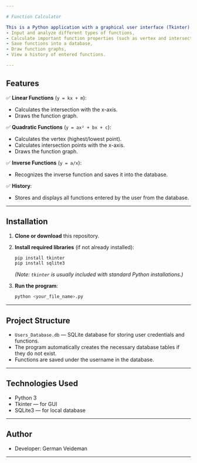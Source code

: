 ```yaml
---

# Function Calculator

This is a Python application with a graphical user interface (Tkinter) that allows users to:
- Input and analyze different types of functions,
- Calculate important function properties (such as vertex and intersection points),
- Save functions into a database,
- Draw function graphs,
- View a history of entered functions.

---
```


## Features

✅ **Linear Functions** (`y = kx + m`):
- Calculates the intersection with the x-axis.
- Draws the function graph.

✅ **Quadratic Functions** (`y = ax² + bx + c`):
- Calculates the vertex (highest/lowest point).
- Calculates intersection points with the x-axis.
- Draws the function graph.

✅ **Inverse Functions** (`y = a/x`):
- Recognizes the inverse function and saves it into the database.

✅ **History**:
- Stores and displays all functions entered by the user from the database.

---

## Installation

1. **Clone or download** this repository.
2. **Install required libraries** (if not already installed):
   ```bash
   pip install tkinter
   pip install sqlite3
   ```
   *(Note: `tkinter` is usually included with standard Python installations.)*

3. **Run the program**:
   ```bash
   python <your_file_name>.py
   ```

---

## Project Structure

- `Users_Database.db` — SQLite database for storing user credentials and functions.
- The program automatically creates the necessary database tables if they do not exist.
- Functions are saved under the username in the database.

---

## Technologies Used

- Python 3
- Tkinter — for GUI
- SQLite3 — for local database

---

## Author
- Developer: German Veideman

---
